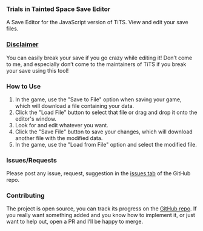 <h3>Trials in Tainted Space Save Editor</h3>
<p>
  A Save Editor for the JavaScript version of TiTS. View and edit your save files.
</p>

<h3><a href="https://github.com/start-5/TiTS.JS-Save-Editor/blob/main/LICENSE" target="_blank">Disclaimer</a></h3>
<p>
  You can easily break your save if you go crazy while editing it!
  Don’t come to me, and especially don’t come to the maintainers of TiTS if you break your save using this tool!
</p>

<h3>How to Use</h3>
<ol>
  <li>In the game, use the "Save to File" option when saving your game, which will download a file containing your data.</li>
  <li>Click the "Load File" button to select that file or drag and drop it onto the editor's window.</li>
  <li>Look for and edit whatever you want.</li>
  <li>Click the "Save File" button to save your changes, which will download another file with the modified data.</li>
  <li>In the game, use the "Load from File" option and select the modified file.</li>
</ol>

<h3>Issues/Requests</h3>
<p>
  Please post any issue, request, suggestion in the <a href="https://github.com/start-5/TiTS.JS-Save-Editor/issues" target="_blank">issues tab</a> of the GitHub repo.
</p>

<h3>Contributing</h3>
<p>
  The project is open source, you can track its progress on the <a href="https://github.com/start-5/TiTS.JS-Save-Editor" target="_blank">GitHub repo</a>.
  If you really want something added and you know how to implement it, or just want to help out, open a PR and I’ll be happy to merge.
</p>
